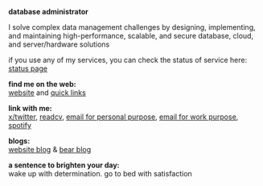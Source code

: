 
**database administrator**

I solve complex data management challenges by designing, implementing, and maintaining high-performance, scalable, and secure database, cloud, and server/hardware solutions

if you use any of my services, you can check the status of service here:<br>
[status page](https://status-page.yuricunha.com/)

**find me on the web:**<br>
[website](https://yuricunha.com) and [quick links](https://links.yuricunha.com)

**link with me:**<br>
[x/twitter](https://twitter.com/isyuricunha), [readcv](https://read.cv/isyuricunha), [email for personal purpose](mailto:me@yuricunha.com), [email for work purpose](mailto:contact@yuricunha.com), [spotify](https://open.spotify.com/user/22wrcoowop6hb63heywvtaypy?si=e1e818483a1a43a1)

**blogs:**<br>
[website blog](https://yuricunha.com/blog/) & [bear blog](https://yuricunha.bearblog.dev/)

**a sentence to brighten your day:**<br>
    wake up with determination. go to bed with satisfaction
